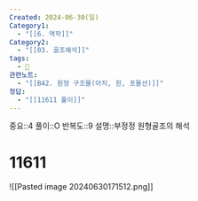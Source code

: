 ```yaml
---
Created: 2024-06-30(일)
Category1:
  - "[[6. 역학]]"
Category2:
  - "[[03. 골조해석]]"
tags:
  - 🧮
관련노트:
  - "[[B42. 원형 구조물(아치, 원, 포물선)]]"
정답:
  - "[[11611 풀이]]"
---
```

중요::4
풀이::O
반복도::9
설명::부정정 원형골조의 해석
#  11611

![[Pasted image 20240630171512.png]]